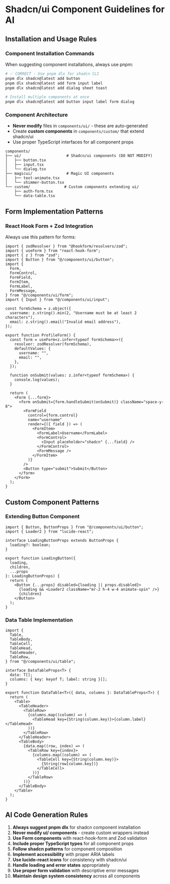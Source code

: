 # Shadcn/ui Component Guidelines for AI

## Installation and Usage Rules

### Component Installation Commands

When suggesting component installations, always use pnpm:

```bash
# ✅ CORRECT - Use pnpm dlx for shadcn CLI
pnpm dlx shadcn@latest add button
pnpm dlx shadcn@latest add form input label
pnpm dlx shadcn@latest add dialog sheet toast

# Install multiple components at once
pnpm dlx shadcn@latest add button input label form dialog
```

### Component Architecture

- **Never modify** files in `components/ui/` - these are auto-generated
- Create **custom components** in `components/custom/` that extend shadcn/ui
- Use proper TypeScript interfaces for all component props

```
components/
├── ui/                    # Shadcn/ui components (DO NOT MODIFY)
│   ├── button.tsx
│   ├── input.tsx
│   └── dialog.tsx
├── magicui/               # Magic UI components
│   ├── text-animate.tsx
│   └── shimmer-button.tsx
└── custom/               # Custom components extending ui/
    ├── auth-form.tsx
    └── data-table.tsx
```

## Form Implementation Patterns

### React Hook Form + Zod Integration

Always use this pattern for forms:

```tsx
import { zodResolver } from "@hookform/resolvers/zod";
import { useForm } from "react-hook-form";
import { z } from "zod";
import { Button } from "@/components/ui/button";
import {
  Form,
  FormControl,
  FormField,
  FormItem,
  FormLabel,
  FormMessage,
} from "@/components/ui/form";
import { Input } from "@/components/ui/input";

const formSchema = z.object({
  username: z.string().min(2, "Username must be at least 2 characters"),
  email: z.string().email("Invalid email address"),
});

export function ProfileForm() {
  const form = useForm<z.infer<typeof formSchema>>({
    resolver: zodResolver(formSchema),
    defaultValues: {
      username: "",
      email: "",
    },
  });

  function onSubmit(values: z.infer<typeof formSchema>) {
    console.log(values);
  }

  return (
    <Form {...form}>
      <form onSubmit={form.handleSubmit(onSubmit)} className="space-y-8">
        <FormField
          control={form.control}
          name="username"
          render={({ field }) => (
            <FormItem>
              <FormLabel>Username</FormLabel>
              <FormControl>
                <Input placeholder="shadcn" {...field} />
              </FormControl>
              <FormMessage />
            </FormItem>
          )}
        />
        <Button type="submit">Submit</Button>
      </form>
    </Form>
  );
}
```

## Custom Component Patterns

### Extending Button Component

```tsx
import { Button, ButtonProps } from "@/components/ui/button";
import { Loader2 } from "lucide-react";

interface LoadingButtonProps extends ButtonProps {
  loading?: boolean;
}

export function LoadingButton({
  loading,
  children,
  ...props
}: LoadingButtonProps) {
  return (
    <Button {...props} disabled={loading || props.disabled}>
      {loading && <Loader2 className="mr-2 h-4 w-4 animate-spin" />}
      {children}
    </Button>
  );
}
```

### Data Table Implementation

```tsx
import {
  Table,
  TableBody,
  TableCell,
  TableHead,
  TableHeader,
  TableRow,
} from "@/components/ui/table";

interface DataTableProps<T> {
  data: T[];
  columns: { key: keyof T; label: string }[];
}

export function DataTable<T>({ data, columns }: DataTableProps<T>) {
  return (
    <Table>
      <TableHeader>
        <TableRow>
          {columns.map((column) => (
            <TableHead key={String(column.key)}>{column.label}</TableHead>
          ))}
        </TableRow>
      </TableHeader>
      <TableBody>
        {data.map((row, index) => (
          <TableRow key={index}>
            {columns.map((column) => (
              <TableCell key={String(column.key)}>
                {String(row[column.key])}
              </TableCell>
            ))}
          </TableRow>
        ))}
      </TableBody>
    </Table>
  );
}
```

## AI Code Generation Rules

1. **Always suggest pnpm dlx** for shadcn component installation
2. **Never modify ui/ components** - create custom wrappers instead
3. **Use Form components** with react-hook-form and Zod validation
4. **Include proper TypeScript types** for all component props
5. **Follow shadcn patterns** for component composition
6. **Implement accessibility** with proper ARIA labels
7. **Use lucide-react icons** for consistency with shadcn/ui
8. **Handle loading and error states** appropriately
9. **Use proper form validation** with descriptive error messages
10. **Maintain design system consistency** across all components
